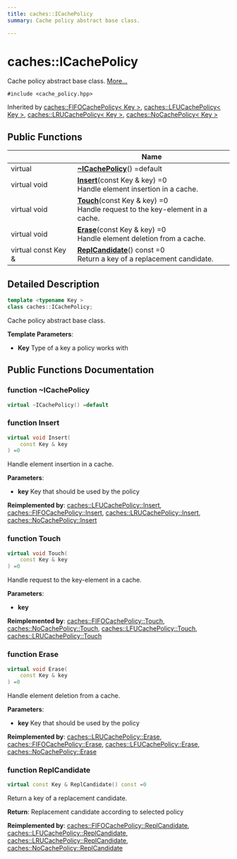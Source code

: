 ```yaml
---
title: caches::ICachePolicy
summary: Cache policy abstract base class. 

---
```


# caches::ICachePolicy



Cache policy abstract base class.  [More...](#detailed-description)


`#include <cache_policy.hpp>`

Inherited by [caches::FIFOCachePolicy< Key >](/caches/api/policy/fifo_cache_policy), [caches::LFUCachePolicy< Key >](/caches/api/policy/lfu_cache_policy), [caches::LRUCachePolicy< Key >](/caches/api/policy/lru_cache_policy), [caches::NoCachePolicy< Key >](/caches/api/policy/no_cache_policy)

## Public Functions

|                | Name           |
| -------------- | -------------- |
| virtual | **[~ICachePolicy](/caches/api/policy/cache_policy_interface/#function-~icachepolicy)**() =default |
| virtual void | **[Insert](/caches/api/policy/cache_policy_interface/#function-insert)**(const Key & key) =0<br>Handle element insertion in a cache.  |
| virtual void | **[Touch](/caches/api/policy/cache_policy_interface/#function-touch)**(const Key & key) =0<br>Handle request to the key-element in a cache.  |
| virtual void | **[Erase](/caches/api/policy/cache_policy_interface/#function-erase)**(const Key & key) =0<br>Handle element deletion from a cache.  |
| virtual const Key & | **[ReplCandidate](/caches/api/policy/cache_policy_interface/#function-replcandidate)**() const =0<br>Return a key of a replacement candidate.  |

## Detailed Description

```cpp
template <typename Key >
class caches::ICachePolicy;
```

Cache policy abstract base class. 

**Template Parameters**: 

  * **Key** Type of a key a policy works with 

## Public Functions Documentation

### function ~ICachePolicy

```cpp
virtual ~ICachePolicy() =default
```


### function Insert

```cpp
virtual void Insert(
    const Key & key
) =0
```

Handle element insertion in a cache. 

**Parameters**: 

  * **key** Key that should be used by the policy 


**Reimplemented by**: [caches::LFUCachePolicy::Insert](/caches/api/policy/lfu_cache_policy/#function-insert), [caches::FIFOCachePolicy::Insert](/caches/api/policy/fifo_cache_policy/#function-insert), [caches::LRUCachePolicy::Insert](/caches/api/policy/lru_cache_policy/#function-insert), [caches::NoCachePolicy::Insert](/caches/api/policy/no_cache_policy/#function-insert)


### function Touch

```cpp
virtual void Touch(
    const Key & key
) =0
```

Handle request to the key-element in a cache. 

**Parameters**: 

  * **key** 


**Reimplemented by**: [caches::FIFOCachePolicy::Touch](/caches/api/policy/fifo_cache_policy/#function-touch), [caches::NoCachePolicy::Touch](/caches/api/policy/no_cache_policy/#function-touch), [caches::LFUCachePolicy::Touch](/caches/api/policy/lfu_cache_policy/#function-touch), [caches::LRUCachePolicy::Touch](/caches/api/policy/lru_cache_policy/#function-touch)


### function Erase

```cpp
virtual void Erase(
    const Key & key
) =0
```

Handle element deletion from a cache. 

**Parameters**: 

  * **key** Key that should be used by the policy 


**Reimplemented by**: [caches::LRUCachePolicy::Erase](/caches/api/policy/lru_cache_policy/#function-erase), [caches::FIFOCachePolicy::Erase](/caches/api/policy/fifo_cache_policy/#function-erase), [caches::LFUCachePolicy::Erase](/caches/api/policy/lfu_cache_policy/#function-erase), [caches::NoCachePolicy::Erase](/caches/api/policy/no_cache_policy/#function-erase)


### function ReplCandidate

```cpp
virtual const Key & ReplCandidate() const =0
```

Return a key of a replacement candidate. 

**Return**: Replacement candidate according to selected policy 

**Reimplemented by**: [caches::FIFOCachePolicy::ReplCandidate](/caches/api/policy/fifo_cache_policy/#function-replcandidate), [caches::LFUCachePolicy::ReplCandidate](/caches/api/policy/lfu_cache_policy/#function-replcandidate), [caches::LRUCachePolicy::ReplCandidate](/caches/api/policy/lru_cache_policy/#function-replcandidate), [caches::NoCachePolicy::ReplCandidate](/caches/api/policy/no_cache_policy/#function-replcandidate)
